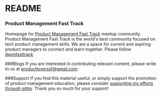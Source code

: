 README
======

### Product Management Fast Track
Homepage for [Product Management Fast Track](http://www.meetup.com/ProductLovers/) meetup community. Product Management Fast Track is the world\'s best community focused on tech product management skills. We are a space for current and aspiring product managers to connect and learn together. Please follow [@pmfasttrack](http://twitter.com/pmfasttrack)

###Blogs
If you are interested in contributing relevant content, please write to us at <productloverssf@gmail.com>.

###Support
If you find this material useful, or simply support the promotion of product management education, please consider [supporting my efforts through gittip](https://www.gittip.com/dklounge/). Thank you so much for your support!
